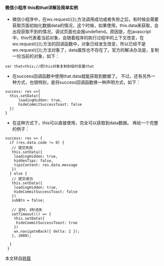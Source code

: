 #### 微信小程序 this和that详解及简单实例
- 微信小程序中，在wx.request({});方法调用成功或者失败之后，有时候会需要获取页面初始化数据data的情况，这个时候，如果使用，this.data来获取，会出现获取不到的情况，调试页面也会报undefiend。原因是，在javascript中，this代表着当前对象，会随着程序的执行过程中的上下文改变，在wx.request({});方法的回调函数中，对象已经发生改变，所以已经不是wx.request({});方法对象了，data属性也不存在了。官方的解决办法是，复制一份当前的对象，如下：
```
var that=this;//把this对象复制到临时变量that
```
- 在success回调函数中使用that.data就能获取到数据了。
不过，还有另外一种方式，也很特别，是将success回调函数换一种声明方式，如下：

```
success: res =>{
  this.setData({
      loadingHidden: true,
      hideCommitSuccessToast: false
  })
}
```
- 在这种方式下，this可以直接使用，完全可以获取到data数据。
再给一个完整的例子：

```
success: res => {
  if (res.data.code != 0) {
   // 提交失败
   this.setData({
    loadingHidden: true,
    hiddenTips: false,
    tipsContent: res.data.message
   })
  } else {
   // 提交成功
   this.setData({
    loadingHidden: true,
    hideCommitSuccessToast: false
   })
   subBtn = false;
 
   // 定时，3秒消失
   setTimeout(() => {
    this.setData({
     hideCommitSuccessToast: true
    })
    wx.navigateBack({ delta: 2 });
   }, 2000);
 
  }
 }
```
本文转自[转载](http://www.jb51.net/article/105467.htm)